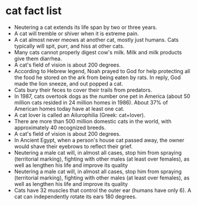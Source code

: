 # cat fact list

- Neutering a cat extends its life span by two or three years.
- A cat will tremble or shiver when it is extreme pain.
- A cat almost never meows at another cat, mostly just humans. Cats typically will spit, purr, and hiss at other cats.
- Many cats cannot properly digest cow's milk. Milk and milk products give them diarrhea.
- A cat's field of vision is about 200 degrees.
- According to Hebrew legend, Noah prayed to God for help protecting all the food he stored on the ark from being eaten by rats. In reply, God made the lion sneeze, and out popped a cat.
- Cats bury their feces to cover their trails from predators.
- In 1987, cats overtook dogs as the number one pet in America (about 50 million cats resided in 24 million homes in 1986). About 37% of American homes today have at least one cat.
- A cat lover is called an Ailurophilia (Greek: cat+lover).
- There are more than 500 million domestic cats in the world, with approximately 40 recognized breeds.
- A cat's field of vision is about 200 degrees.
- In Ancient Egypt, when a person's house cat passed away, the owner would shave their eyebrows to reflect their grief.
- Neutering a male cat will, in almost all cases, stop him from spraying (territorial marking), fighting with other males (at least over females), as well as lengthen his life and improve its quality
- Neutering a male cat will, in almost all cases, stop him from spraying (territorial marking), fighting with other males (at least over females), as well as lengthen his life and improve its quality
- Cats have 32 muscles that control the outer ear (humans have only 6). A cat can independently rotate its ears 180 degrees.

